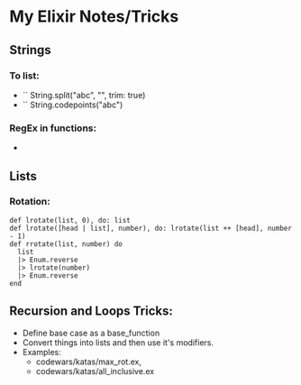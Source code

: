 # My Elixir Notes/Tricks

## Strings

### To list:
- `` String.split("abc", "", trim: true)
- `` String.codepoints("abc")

### RegEx in functions:
- ``` String.replace(s, ~r/!(?!!*$)/, "") # This removes exclamations except the last one

## Lists

### Rotation:

```
def lrotate(list, 0), do: list
def lrotate([head | list], number), do: lrotate(list ++ [head], number - 1)
def rrotate(list, number) do
  list
  |> Enum.reverse
  |> lrotate(number)
  |> Enum.reverse
end

```

## Recursion and Loops Tricks:

- Define base case as a base_function
- Convert things into lists and then use it's modifiers.
- Examples:
  - codewars/katas/max_rot.ex,
  - codewars/katas/all_inclusive.ex


